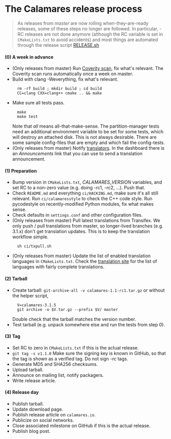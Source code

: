 The Calamares release process
=============================

> As releases from *master* are now rolling when-they-are-ready releases,
> some of these steps no longer are followed. In particular, -RC releases
> are not done anymore (although the RC variable is set in `CMakeLists.txt`
> to avoid accidents) and most things are automated through the release
> script [RELEASE.sh](RELEASE.sh)

#### (0) A week in advance

* (Only releases from master)
  Run [Coverity scan][coverity], fix what's relevant. The Coverity scan runs
  automatically once a week on master.
* Build with clang -Weverything, fix what's relevant.
  ```
    rm -rf build ; mkdir build ; cd build
    CC=clang CXX=clang++ cmake .. && make
  ```
* Make sure all tests pass.
  ```
    make
    make test
  ```
  Note that *all* means all-that-make-sense. The partition-manager tests need
  an additional environment variable to be set for some tests, which will
  destroy an attached disk. This is not always desirable. There are some
  sample config-files that are empty and which fail the config-tests.
* (Only releases from master)
  Notify [translators][transifex]. In the dashboard there is an *Announcements*
  link that you can use to send a translation announcement.

[coverity]: https://scan.coverity.com/projects/calamares-calamares?tab=overview
[transifex]: https://www.transifex.com/calamares/calamares/dashboard/

#### (1) Preparation

* Bump version in `CMakeLists.txt`, *CALAMARES_VERSION* variables, and set
  RC to a non-zero value (e.g. doing -rc1, -rc2, ...). Push that.
* Check `README.md` and everything `ci/HACKING.md`, make sure it's all still
  relevant. Run `ci/calamaresstyle` to check the C++ code style.
  Run pycodestyle on recently-modified Python modules, fix what makes sense.
* Check defaults in `settings.conf` and other configuration files.
* (Only releases from master)
  Pull latest translations from Transifex. We only push / pull translations
  from master, so longer-lived branches (e.g. 3.1.x) don't get translation
  updates. This is to keep the translation workflow simple.
  ```
    sh ci/txpull.sh
  ```
* (Only releases from master)
  Update the list of enabled translation languages in `CMakeLists.txt`.
  Check the [translation site][transifex] for the list of languages with
  fairly complete translations.

#### (2) Tarball

* Create tarball: `git-archive-all -v calamares-1.1-rc1.tar.gz` or without
  the helper script,
  ```
    V=calamares-3.1.5
    git archive -o $V.tar.gz --prefix $V/ master
  ```
  Double check that the tarball matches the version number.
* Test tarball (e.g. unpack somewhere else and run the tests from step 0).

#### (3) Tag

* Set RC to zero in `CMakeLists.txt` if this is the actual release.
* `git tag -s v1.1.0` Make sure the signing key is known in GitHub, so that the
  tag is shown as a verified tag. Do not sign -rc tags.
* Generate MD5 and SHA256 checksums.
* Upload tarball.
* Announce on mailing list, notify packagers.
* Write release article.

#### (4) Release day

* Publish tarball.
* Update download page.
* Publish release article on `calamares.io`.
* Publicize on social networks.
* Close associated milestone on GitHub if this is the actual release.
* Publish blog post.
